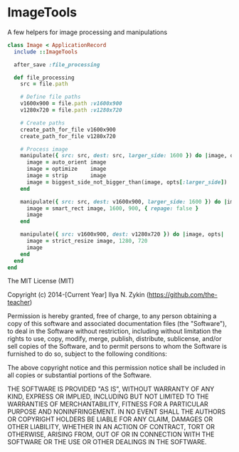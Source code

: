 # ImageTools

A few helpers for image processing and manipulations

```ruby
class Image < ApplicationRecord
  include ::ImageTools

  after_save :file_processing

  def file_processing
    src = file.path

    # Define file paths
    v1600x900 = file.path :v1600x900
    v1280x720 = file.path :v1280x720

    # Create paths
    create_path_for_file v1600x900
    create_path_for_file v1280x720

    # Process image
    manipulate({ src: src, dest: src, larger_side: 1600 }) do |image, opts|
      image = auto_orient image
      image = optimize    image
      image = strip       image
      image = biggest_side_not_bigger_than(image, opts[:larger_side])
    end

    manipulate({ src: src, dest: v1600x900, larger_side: 1600 }) do |image, opts|
      image = smart_rect image, 1600, 900, { repage: false }
      image
    end

    manipulate({ src: v1600x900, dest: v1280x720 }) do |image, opts|
      image = strict_resize image, 1280, 720
      image
    end
  end
end
```

The MIT License (MIT)

Copyright (c) 2014-[Current Year] Ilya N. Zykin (https://github.com/the-teacher)

Permission is hereby granted, free of charge, to any person obtaining a copy of this software and associated documentation files (the "Software"), to deal in the Software without restriction, including without limitation the rights to use, copy, modify, merge, publish, distribute, sublicense, and/or sell copies of the Software, and to permit persons to whom the Software is furnished to do so, subject to the following conditions:

The above copyright notice and this permission notice shall be included in all copies or substantial portions of the Software.

THE SOFTWARE IS PROVIDED "AS IS", WITHOUT WARRANTY OF ANY KIND, EXPRESS OR IMPLIED, INCLUDING BUT NOT LIMITED TO THE WARRANTIES OF MERCHANTABILITY, FITNESS FOR A PARTICULAR PURPOSE AND NONINFRINGEMENT. IN NO EVENT SHALL THE AUTHORS OR COPYRIGHT HOLDERS BE LIABLE FOR ANY CLAIM, DAMAGES OR OTHER LIABILITY, WHETHER IN AN ACTION OF CONTRACT, TORT OR OTHERWISE, ARISING FROM, OUT OF OR IN CONNECTION WITH THE SOFTWARE OR THE USE OR OTHER DEALINGS IN THE SOFTWARE.
